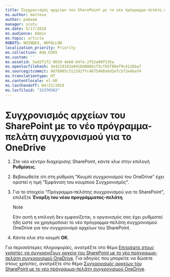 ```yaml
---
title: Συγχρονισμός αρχείων του SharePoint με το νέο πρόγραμμα-πελάτη συγχρονισμού για το OneDrive
ms.author: matteva
author: pebaum
manager: scotv
ms.date: 5/17/2018
ms.audience: Admin
ms.topic: article
ROBOTS: NOINDEX, NOFOLLOW
localization_priority: Priority
ms.collection: Adm_O365
ms.custom: ''
ms.assetid: 5ad2f1f2-9650-4eb0-b4fa-2f52a09f535a
ms.openlocfilehash: 3e4219143a9418d886b1f5cf85f8bef9c412bbaf
ms.sourcegitcommit: 9d78905c512192ffc4675468abd2efc5f2e4baf4
ms.translationtype: HT
ms.contentlocale: el-GR
ms.lasthandoff: 04/23/2019
ms.locfileid: "32370362"
---
```

# <a name="sync-sharepoint-files-with-the-new-onedrive-sync-client"></a>Συγχρονισμός αρχείων του SharePoint με το νέο πρόγραμμα-πελάτη συγχρονισμού για το OneDrive

1. Στο νέο κέντρο διαχείρισης SharePoint, κάντε κλικ στην επιλογή **Ρυθμίσεις**.
    
2. Βεβαιωθείτε ότι στη ρύθμιση "Κουμπί συγχρονισμού του OneDrive" έχει οριστεί η τιμή "Εμφάνιση του κουμπιού Συγχρονισμός". 
    
3. Για το στοιχείο "Πρόγραμμα-πελάτης συγχρονισμού για το SharePoint", επιλέξτε **Έναρξη του νέου προγράμματος-πελάτη**.
    
    > [!NOTE]
    > Εάν αυτή η επιλογή δεν εμφανίζεται, ο οργανισμός σας έχει ρυθμιστεί ήδη ώστε να χρησιμοποιεί το νέο πρόγραμμα-πελάτη συγχρονισμού OneDrive για τον συγχρονισμό αρχείων του SharePoint. 
  
4. Κάντε κλικ στο κουμπί **OK**.
    
Για περισσότερες πληροφορίες, ανατρέξτε στο θέμα [Επιτρέψτε στους χρήστες να συγχρονίζουν αρχεία του SharePoint με το νέο πρόγραμμα-πελάτη συγχρονισμού OneDrive](https://go.microsoft.com/fwlink/?linkid=866433). Για οδηγίες που μπορείτε να δώσετε στους χρήστες, ανατρέξτε στο θέμα [Συγχρονισμός αρχείων του SharePoint με το νέο πρόγραμμα-πελάτη συγχρονισμού OneDrive](https://go.microsoft.com/fwlink/?linkid=866427).
  

